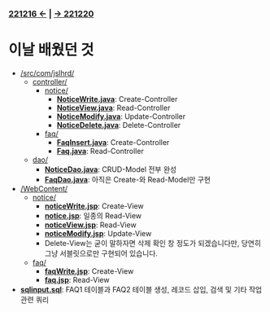 ﻿#
### [221216 ←](../../221205-230127_JSP/22-12/221216/) | [→ 221220](../../221205-230127_JSP/22-12/221220/)

# 이날 배웠던 것

- [/src/com/jslhrd/](../../221205-230127_JSP/22-12/221219/jslhrdServlet/src/com/jslhrd/)
    - [controller/](../../221205-230127_JSP/22-12/221219/jslhrdServlet/src/com/jslhrd/controller/)
        - [notice/](../../221205-230127_JSP/22-12/221219/jslhrdServlet/src/com/jslhrd/controller/notice/)
            - [**NoticeWrite.java**](../../221205-230127_JSP/22-12/221219/jslhrdServlet/src/com/jslhrd/controller/notice/NoticeWrite.java): Create-Controller
            - [**NoticeView.java**](../../221205-230127_JSP/22-12/221219/jslhrdServlet/src/com/jslhrd/controller/notice/NoticeView.java): Read-Controller
            - [**NoticeModify.java**](../../221205-230127_JSP/22-12/221219/jslhrdServlet/src/com/jslhrd/controller/notice/NoticeModify.java): Update-Controller
            - [**NoticeDelete.java**](../../221205-230127_JSP/22-12/221219/jslhrdServlet/src/com/jslhrd/controller/notice/NoticeDelete.java): Delete-Controller
        - [faq/](../../221205-230127_JSP/22-12/221219/jslhrdServlet/src/com/jslhrd/controller/faq/)
            - [**FaqInsert.java**](../../221205-230127_JSP/22-12/221219/jslhrdServlet/src/com/jslhrd/controller/faq/FaqInsert.java): Create-Controller
            - [**Faq.java**](../../221205-230127_JSP/22-12/221219/jslhrdServlet/src/com/jslhrd/controller/faq/): Read-Controller
    - [dao/](../../221205-230127_JSP/22-12/221216/jslhrdServlet/src/com/jslhrd/dao/)
        - [**NoticeDao.java**](../../221205-230127_JSP/22-12/221219/jslhrdServlet/src/com/jslhrd/dao/NoticeDao.java): CRUD-Model 전부 완성
        - [**FaqDao.java**](../../221205-230127_JSP/22-12/221219/jslhrdServlet/src/com/jslhrd/dao/FaqDao.java): 아직은 Create-와 Read-Model만 구현
- [/WebContent/](../../221205-230127_JSP/22-12/221219/jslhrdServlet/WebContent/)
    - [notice/](../../221205-230127_JSP/22-12/221219/jslhrdServlet/WebContent/notice)
        - [**noticeWrite.jsp**](../../221205-230127_JSP/22-12/221219/jslhrdServlet/WebContent/notice/noticeWrite.jsp): Create-View
        - [**notice.jsp**](../../221205-230127_JSP/22-12/221219/jslhrdServlet/WebContent/notice/notice.jsp): 일종의 Read-View
        - [**noticeView.jsp**](../../221205-230127_JSP/22-12/221219/jslhrdServlet/WebContent/notice/noticeView.jsp): Read-View
        - [**noticeModify.jsp**](../../221205-230127_JSP/22-12/221219/jslhrdServlet/WebContent/notice/noticeModify.jsp): Update-View
        - Delete-View는 굳이 말하자면 삭제 확인 창 정도가 되겠습니다만, 당연히 그냥 서블릿으로만 구현되어 있습니다.
    - [faq/](../../221205-230127_JSP/22-12/221219/jslhrdServlet/WebContent/faq/)
        - [**faqWrite.jsp**](../../221205-230127_JSP/22-12/221219/jslhrdServlet/WebContent/faq/faqWrite.jsp): Create-View
        - [**faq.jsp**](../../221205-230127_JSP/22-12/221219/jslhrdServlet/WebContent/faq/faq.jsp): Read-View
- [**sqlinput.sql**](../../221205-230127_JSP/22-12/221219/sqlinput.sql): FAQ1 테이블과 FAQ2 테이블 생성, 레코드 삽입, 검색 및 기타 작업 관련 쿼리